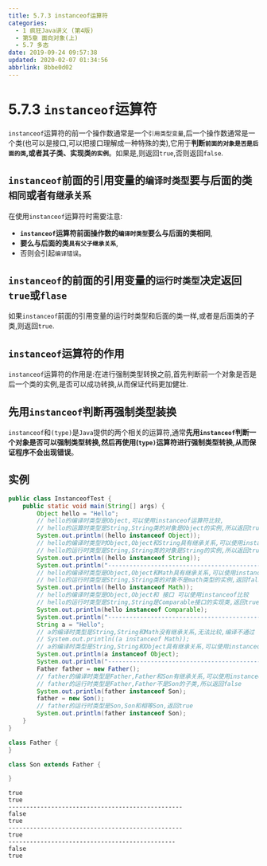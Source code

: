 ```yaml
---
title: 5.7.3 instanceof运算符
categories: 
  - 1 疯狂Java讲义 (第4版)
  - 第5章 面向对象(上)
  - 5.7 多态
date: 2019-09-24 09:57:38
updated: 2020-02-07 01:34:56
abbrlink: 8bbe0d02
---
```

# 5.7.3 `instanceof`运算符 #
`instanceof`运算符的前一个操作数通常是一个`引用类型变量`,后一个操作数通常是一个类(也可以是接口,可以把接口理解成一种特殊的类),它用于**判断`前面的对象是否是后面的类`,或者其子类、实现类`的实例`**。如果是,则返回`true`,否则返回`false`.
## `instanceof`前面的引用变量的`编译时类型`要与后面的类`相同`或者`有继承关系` ##
在使用`instanceof`运算符时需要注意:
- **`instanceof`运算符前面操作数的`编译时类型`要么与后面的类相同**,
- **要么与后面的类`具有父子继承关系`**,
- 否则会引起`编译错误`。

## `instanceof`的前面的引用变量的`运行时类型`决定返回`true`或`flase` ##
如果`instanceof`前面的引用变量的运行时类型和后面的类一样,或者是后面类的子类,则返回`true`.

## `instanceof`运算符的作用 ##
`instanceof`运算符的作用是:在进行强制类型转换之前,首先判断前一个对象是否是后一个类的实例,是否可以成功转换,从而保证代码更加健壮.
## 先用`instanceof`判断再强制类型装换 ##
`instanceof`和`(type)`是`Java`提供的两个相关的运算符,通常**先用`instanceof`判断一个对象是否可以强制类型转换,然后再使用(`type)`运算符进行强制类型转换,从而保证程序不会出现错误**。

## 实例 ##
```java
public class InstanceofTest {
    public static void main(String[] args) {
        Object hello = "Hello";
        // hello的编译时类型是Object,可以使用instanceof运算符比较,
        // hello的运算时类型是String,String类的对象是Object的实例,所以返回true
        System.out.println((hello instanceof Object));
        // hello的编译时类型时Object,Object和String具有继承关系,可以使用instanceof运算符比较
        // hello的运行时类型是String,String类的对象是String的实例,所以返回true
        System.out.println((hello instanceof String));
        System.out.println("-------------------------------------------------");
        // hello的编译时类型是Object,Object和Math具有继承关系,可以使用instanceof运算符比较
        // hello的运行时类型是String,String类的对象不是math类型的实例,返回false
        System.out.println((hello instanceof Math));
        // hello的编译时类型是Object,Object和 接口 可以使用instanceof比较
        // hello的运行时类型是String,String是Comparable接口的实现类,返回true
        System.out.println(hello instanceof Comparable);
        System.out.println("-------------------------------------------------");
        String a = "Hello";
        // a的编译时类型是String,String和Math没有继承关系,无法比较,编译不通过
        // System.out.println((a instanceof Math));
        // a的编译时类型是String,String和Object具有继承关系,可以使用instanceof运算比较.
        System.out.println(a instanceof Object);
        System.out.println("-----------------------------------------------");
        Father father = new Father();
        // father的编译时类型是Father,Father和Son有继承关系,可以使用instanceof比较.
        // father的运行时类型是Father,Father不是Son的子类,所以返回false
        System.out.println(father instanceof Son);
        father = new Son();
        // father的运行时类型是Son,Son和相等Son,返回true
        System.out.println(father instanceof Son);
    }
}

class Father {
}

class Son extends Father {

}
```
```
true
true
-------------------------------------------------
false
true
-------------------------------------------------
true
-----------------------------------------------
false
true
```

